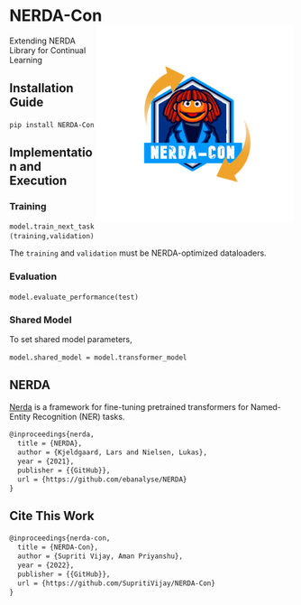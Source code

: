 # NERDA-Con <img src="https://raw.githubusercontent.com/SupritiVijay/NERDA-Con/main/logo.png" align="right" height=350/>

Extending NERDA Library for Continual Learning

## Installation Guide

`pip install NERDA-Con`

## Implementation and Execution

### Training

`model.train_next_task(training,validation)`

The `training` and `validation` must be NERDA-optimized dataloaders.

### Evaluation

`model.evaluate_performance(test)`

### Shared Model

To set shared model parameters, 

`model.shared_model = model.transformer_model`

## NERDA

[Nerda](https://github.com/ebanalyse/NERDA) is a framework for fine-tuning pretrained transformers for Named-Entity Recognition (NER) tasks.
```
@inproceedings{nerda,
  title = {NERDA},
  author = {Kjeldgaard, Lars and Nielsen, Lukas},
  year = {2021},
  publisher = {{GitHub}},
  url = {https://github.com/ebanalyse/NERDA}
}
```

## Cite This Work

```
@inproceedings{nerda-con,
  title = {NERDA-Con},
  author = {Supriti Vijay, Aman Priyanshu},
  year = {2022},
  publisher = {{GitHub}},
  url = {https://github.com/SupritiVijay/NERDA-Con}
}

``` 


